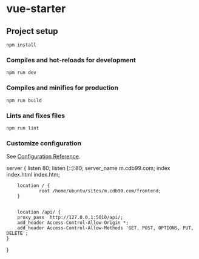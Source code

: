 # vue-starter


## Project setup
```
npm install
```

### Compiles and hot-reloads for development
```
npm run dev
```

### Compiles and minifies for production
```
npm run build
```

### Lints and fixes files
```
npm run lint
```

### Customize configuration
See [Configuration Reference](https://cli.vuejs.org/config/).



server {
        listen 80;
        listen [::]:80;
        server_name m.cdb99.com;
        index index.html index.htm;

        location / {
                root /home/ubuntu/sites/m.cdb99.com/frontend;
        }


        location /api/ {
        proxy_pass  http://127.0.0.1:5010/api/;
        add_header Access-Control-Allow-Origin *;
        add_header Access-Control-Allow-Methods 'GET, POST, OPTIONS, PUT, DELETE';
    }
}

